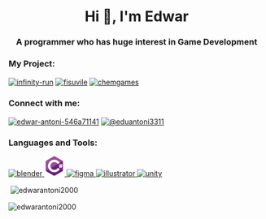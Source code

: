 <h1 align="center">Hi 👋, I'm Edwar</h1>
<h3 align="center">A programmer who has huge interest in Game Development</h3>

<h3 align="left">My Project:</h3>
<p align="left">
<a href="https://tekadabdul12.itch.io/infinity-run" target="blank"><img align="center" src="https://img.itch.zone/aW1nLzc4Nzc5MDUuanBlZw==/original/R%2FcNzr.jpeg" alt="infinity-run" height="150" width="200" /></a>
<a href="https://aionsea.itch.io/fisuvile" target="blank"><img align="center" src="https://img.itch.zone/aW1hZ2UvMTQ5MTQ5My84Njk1MzcwLnBuZw==/original/VfSYpI.png" alt="fisuvile" height="150" width="200" /></a>
<a href="https://play.google.com/store/apps/details?id=com.TeanbeeGames.ChemgamesIkatanKimia" target="blank"><img align="center" src="https://play-lh.googleusercontent.com/GIP3TOy98nErifR-mD2s9_x4-vQQzky6CqkY3wIQ3yynWV3rpAh-ZRKQI7LXFaE98A=w240-h480-rw" alt="chemgames" height="150" width="200" /></a>
</p>

<h3 align="left">Connect with me:</h3>
<p align="left">
<a href="https://linkedin.com/in/edwar-antoni-546a71141" target="blank"><img align="center" src="https://raw.githubusercontent.com/rahuldkjain/github-profile-readme-generator/master/src/images/icons/Social/linked-in-alt.svg" alt="edwar-antoni-546a71141" height="30" width="40" /></a>
<a href="https://www.youtube.com/@eduantoni3311" target="blank"><img align="center" src="https://raw.githubusercontent.com/rahuldkjain/github-profile-readme-generator/master/src/images/icons/Social/youtube.svg" alt="@eduantoni3311" height="30" width="40" /></a>
</p>

<h3 align="left">Languages and Tools:</h3>
<p align="left"> <a href="https://www.blender.org/" target="_blank" rel="noreferrer"> <img src="https://download.blender.org/branding/community/blender_community_badge_white.svg" alt="blender" width="40" height="40"/> </a> <a href="https://www.w3schools.com/cs/" target="_blank" rel="noreferrer"> <img src="https://raw.githubusercontent.com/devicons/devicon/master/icons/csharp/csharp-original.svg" alt="csharp" width="40" height="40"/> </a> <a href="https://www.figma.com/" target="_blank" rel="noreferrer"> <img src="https://www.vectorlogo.zone/logos/figma/figma-icon.svg" alt="figma" width="40" height="40"/> </a> <a href="https://www.adobe.com/in/products/illustrator.html" target="_blank" rel="noreferrer"> <img src="https://www.vectorlogo.zone/logos/adobe_illustrator/adobe_illustrator-icon.svg" alt="illustrator" width="40" height="40"/> </a> <a href="https://unity.com/" target="_blank" rel="noreferrer"> <img src="https://www.vectorlogo.zone/logos/unity3d/unity3d-icon.svg" alt="unity" width="40" height="40"/> </a> </p>

<p>&nbsp;<img align="center" src="https://github-readme-stats.vercel.app/api?username=edwarantoni2000&show_icons=true&locale=en" alt="edwarantoni2000" /></p>

<p><img align="center" src="https://github-readme-streak-stats.herokuapp.com/?user=edwarantoni2000&" alt="edwarantoni2000" /></p>
